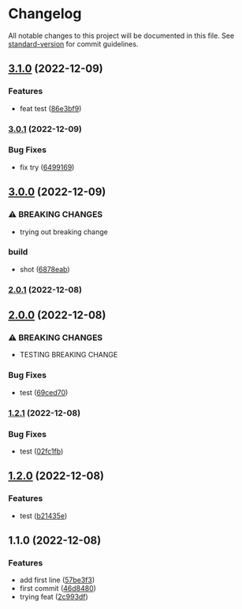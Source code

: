 # Changelog

All notable changes to this project will be documented in this file. See [standard-version](https://github.com/conventional-changelog/standard-version) for commit guidelines.

## [3.1.0](https://github.com/Pranaydeepreddy7017/commitzen/compare/v3.0.1...v3.1.0) (2022-12-09)


### Features

* feat test ([86e3bf9](https://github.com/Pranaydeepreddy7017/commitzen/commit/86e3bf9f1c1aecb651631cf3c802552d6bc929c3))

### [3.0.1](https://github.com/Pranaydeepreddy7017/commitzen/compare/v3.0.0...v3.0.1) (2022-12-09)


### Bug Fixes

* fix try ([6499169](https://github.com/Pranaydeepreddy7017/commitzen/commit/6499169202d6bedf93d9c412d7c26fdcc9bbee0a))

## [3.0.0](https://github.com/Pranaydeepreddy7017/commitzen/compare/v2.0.1...v3.0.0) (2022-12-09)


### ⚠ BREAKING CHANGES

* trying out breaking change

### build

* shot ([6878eab](https://github.com/Pranaydeepreddy7017/commitzen/commit/6878eab6c413d726320ffc6515b101db928ddee4))

### [2.0.1](https://github.com/Pranaydeepreddy7017/commitzen/compare/v2.0.0...v2.0.1) (2022-12-08)

## [2.0.0](https://github.com/Pranaydeepreddy7017/commitzen/compare/v1.2.1...v2.0.0) (2022-12-08)


### ⚠ BREAKING CHANGES

* TESTING BREAKING CHANGE

### Bug Fixes

* test ([69ced70](https://github.com/Pranaydeepreddy7017/commitzen/commit/69ced708a4a17e19cae2129137441e9451304a0b))

### [1.2.1](https://github.com/Pranaydeepreddy7017/commitzen/compare/v1.2.0...v1.2.1) (2022-12-08)


### Bug Fixes

* test ([02fc1fb](https://github.com/Pranaydeepreddy7017/commitzen/commit/02fc1fb2005c6edbbefc4626454e09a7d9775dbe))

## [1.2.0](https://github.com/Pranaydeepreddy7017/commitzen/compare/v1.1.0...v1.2.0) (2022-12-08)


### Features

* test ([b21435e](https://github.com/Pranaydeepreddy7017/commitzen/commit/b21435eab90a528617ebec6e83991ad90b301613))

## 1.1.0 (2022-12-08)


### Features

* add first line ([57be3f3](https://github.com/Pranaydeepreddy7017/commitzen/commit/57be3f380adfc8d80e4d0343cb0fb191b3f6506a))
* first commit ([46d8480](https://github.com/Pranaydeepreddy7017/commitzen/commit/46d848038a8a6df1f3becca232b70045cd15257b))
* trying feat ([2c993df](https://github.com/Pranaydeepreddy7017/commitzen/commit/2c993df14095b1659d31ef83cfd9b3710b88c157))
